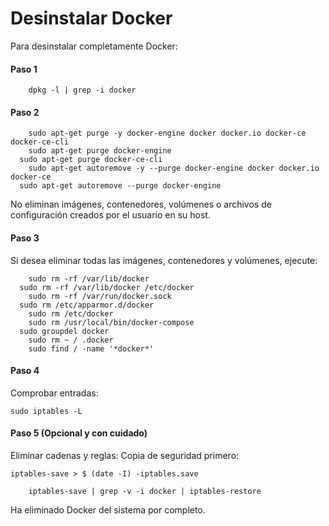 # Desinstalar Docker

Para desinstalar completamente Docker:

#### Paso 1
```ssh
	dpkg -l | grep -i docker
```
#### Paso 2
```ssh
	sudo apt-get purge -y docker-engine docker docker.io docker-ce docker-ce-cli
	sudo apt-get purge docker-engine
  sudo apt-get purge docker-ce-cli
	sudo apt-get autoremove -y --purge docker-engine docker docker.io docker-ce  
  sudo apt-get autoremove --purge docker-engine
```
No eliminan imágenes, contenedores, volúmenes o archivos de configuración creados por el usuario en su host. 

#### Paso 3
Si desea eliminar todas las imágenes, contenedores y volúmenes, ejecute:
```ssh
	sudo rm -rf /var/lib/docker
  sudo rm -rf /var/lib/docker /etc/docker
	sudo rm -rf /var/run/docker.sock
  sudo rm /etc/apparmor.d/docker
	sudo rm /etc/docker
 	sudo rm /usr/local/bin/docker-compose
  sudo groupdel docker
	sudo rm ~ / .docker
	sudo find / -name '*docker*'
```

#### Paso 4
Comprobar entradas:
```ssh
sudo iptables -L
```

#### Paso 5 (Opcional y con cuidado)
Eliminar cadenas y reglas:
Copia de seguridad primero: 
```ssh
iptables-save > $ (date -I) -iptables.save
```
```ssh
	iptables-save | grep -v -i docker | iptables-restore
```

Ha eliminado Docker del sistema por completo.
